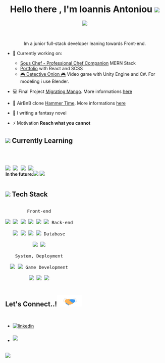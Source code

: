 
<h1 align="center"><b>Hello there , I'm Ioannis Antoniou </b><img src="https://media.giphy.com/media/hvRJCLFzcasrR4ia7z/giphy.gif" width="35"></h1>


<p align="center">
  <a href="https://github.com/DenverCoder1/readme-typing-svg"><img src="https://readme-typing-svg.herokuapp.com?font=Time+New+Roman&color=cyan&size=25&center=true&vCenter=true&width=600&height=100&lines=LeWagon+Alumni+Full-Stack+Developer,;Creative+Mind,;React+Newbie,;Novice+Fantasy+Author,;Love+to+learn+new+stuff..."></a>
</p>
<br>
<p align="center">Im a junior full-stack developer leaning towards Front-end. </p>

- 🎯 Currently working on:
	<ul>
		<li><a href="https://github.com/anaktas24/Sou-Chef">Sous Chef - Professional Chef Companion</a> MERN Stack</li>
		<li><a href="https://github.com/anaktas24/Personal-Website">Portfolio</a> with React and SCSS</li>
		<li><a href="https://github.com/anaktas24/Detective-Onion"</li> 🎮 Detective Onion 🎮</a> Video game with Unity Engine and C#. For modeling i use Blender.
	</ul>

- 💻 Final Project <a href="www.migratingmango.me">Migrating Mango</a>. More informations [here](https://github.com/oliveranthony17/migrating_mango) 

- 🎨 AirBnB clone <a href="itshammertime.herokuapp.com">Hammer Time</a>. More informations [here](https://github.com/anaktas24/hammer-time)

- 📖 I writing a fantasy novel

- ⚡ Motivation **Reach what you cannot**

 
## <img src="https://media2.giphy.com/media/QssGEmpkyEOhBCb7e1/giphy.gif?cid=ecf05e47a0n3gi1bfqntqmob8g9aid1oyj2wr3ds3mg700bl&rid=giphy.gif" width ="25"><b> Currently Learning</b>
<p style="display: inline-block;" align="center">
 <kbd>
    <br>
    <br>
    <img width="30px" src="https://cdn.jsdelivr.net/gh/devicons/devicon/icons/mongodb/mongodb-original.svg" />
    <img width="30px" src="https://cdn.jsdelivr.net/gh/devicons/devicon/icons/express/express-original.svg" />
    <img width="30" src="https://cdn.jsdelivr.net/gh/devicons/devicon/icons/react/react-original.svg" />
    <img width="30px" src="https://cdn.jsdelivr.net/gh/devicons/devicon/icons/nodejs/nodejs-plain.svg" />
  </kbd>
<br>
<b> In the future:</b>
<p style="display: inline-block;" align="center">
	<img width="30px" src="https://cdn.jsdelivr.net/gh/devicons/devicon/icons/typescript/typescript-original.svg" />
      <img width="30px" src="https://cdn.jsdelivr.net/gh/devicons/devicon/icons/threejs/threejs-original.svg" />

## <img src="https://media2.giphy.com/media/QssGEmpkyEOhBCb7e1/giphy.gif?cid=ecf05e47a0n3gi1bfqntqmob8g9aid1oyj2wr3ds3mg700bl&rid=giphy.gif" width ="25"><b> Tech Stack</b>
<p style="display: inline-block;" align="center">
  <kbd>
    <kbd>Front-end</kbd>
    <br>
    <br>
    <img width="30px" src="https://cdn.jsdelivr.net/gh/devicons/devicon/icons/html5/html5-original.svg" /> 
    <img width="30px" src="https://cdn.jsdelivr.net/gh/devicons/devicon/icons/css3/css3-plain.svg" /> 
    <img width="30px" src="https://cdn.jsdelivr.net/gh/devicons/devicon/icons/bootstrap/bootstrap-plain.svg" /> 
    <img width="30px" src="https://cdn.jsdelivr.net/gh/devicons/devicon/icons/react/react-original.svg" />
    <img width="30px" src="https://cdn.jsdelivr.net/gh/devicons/devicon/icons/javascript/javascript-original.svg" />
    <img width="30px" src="https://cdn.jsdelivr.net/gh/devicons/devicon/icons/sass/sass-original.svg" />
  </kbd>
  <kbd>
    <kbd>Back-end</kbd>
    <br>
    <br>
    <img width="30px" src="https://cdn.jsdelivr.net/gh/devicons/devicon/icons/ruby/ruby-original.svg" />
    <img width="30px" src="https://cdn.jsdelivr.net/gh/devicons/devicon/icons/rails/rails-plain.svg" />
    <img width="30px" src="https://cdn.jsdelivr.net/gh/devicons/devicon/icons/postgresql/postgresql-original-wordmark.svg" />
    <img width="30px" src="https://cdn.jsdelivr.net/gh/devicons/devicon/icons/nodejs/nodejs-plain.svg" />
  </kbd>
  <kbd>
    <kbd>Database</kbd>
    <br>
    <br>
    <img width="30px" src="https://cdn.jsdelivr.net/gh/devicons/devicon/icons/mysql/mysql-plain.svg" />
    <img width="30px" src="https://cdn.jsdelivr.net/gh/devicons/devicon/icons/postgresql/postgresql-original-wordmark.svg" />
  </kbd>
  <br>
  <br>
  <kbd>
    <kbd>System, Deployment</kbd>
    <br>
    <br>
    <img width="30px" src="https://cdn.jsdelivr.net/gh/devicons/devicon/icons/heroku/heroku-plain.svg" />
    <img width="30px" src="https://cdn.jsdelivr.net/gh/devicons/devicon/icons/git/git-plain.svg" />
  </kbd>
   <kbd>
    <kbd>Game Development</kbd>
    <br>
    <br>
    <img width="30px" src="https://cdn.jsdelivr.net/gh/devicons/devicon/icons/blender/blender-original.svg" />
    <img width="30px" src="https://cdn.jsdelivr.net/gh/devicons/devicon/icons/unity/unity-original.svg" />
    <img width="30px" src="https://cdn.jsdelivr.net/gh/devicons/devicon/icons/csharp/csharp-plain.svg" /> 
  </kbd>
</p> 
<br/>  

## <b> Let's Connect..!</b><img src="https://github.com/0xAbdulKhalid/0xAbdulKhalid/raw/main/assets/mdImages/handshake.gif" width ="80">
<br>
<div align='left'>

<ul>

<li>
<a href="https://linkedin.com/in/ioanton" target="_blank">
<img src="https://img.shields.io/badge/linkedin:  Ioannis Antoniou-%2300acee.svg?color=405DE6&style=for-the-badge&logo=linkedin&logoColor=white" alt=linkedin style="margin-bottom: 5px;"/>
</a>
</li>

<br>

<li>
<a href="mailto:john.ch.anthony@gmail.com" target="_blank">
<img src="https://img.shields.io/badge/gmail:  Ioannis Antoniou-%23EA4335.svg?style=for-the-badge&logo=gmail&logoColor=white" t=mail style="margin-bottom: 5px;" />
</a>
</li>
	
</ul>
</div>

<br>
<img src="https://user-images.githubusercontent.com/73097560/115834477-dbab4500-a447-11eb-908a-139a6edaec5c.gif">
<br>
